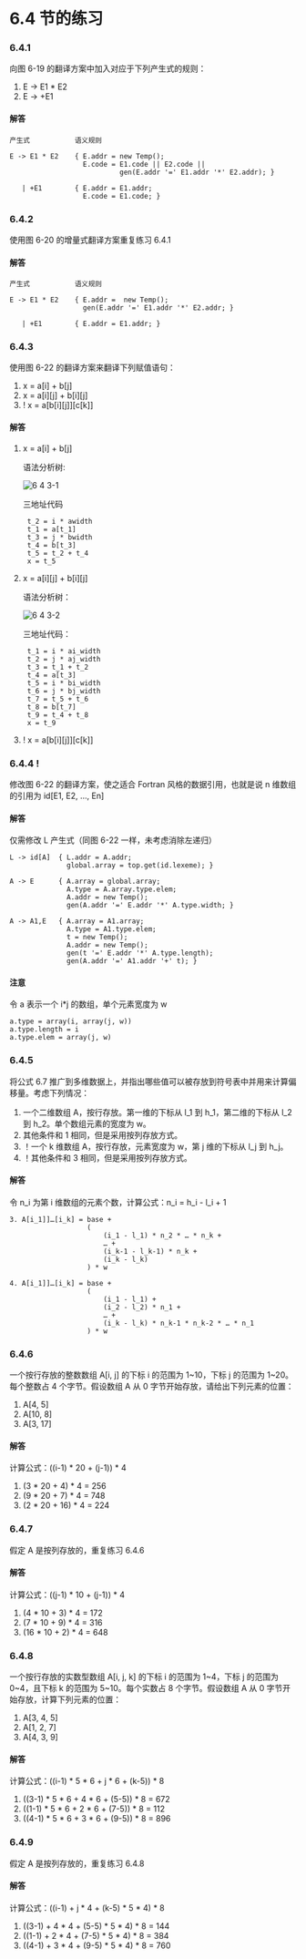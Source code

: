 # 6.4 节的练习

### 6.4.1

向图 6-19 的翻译方案中加入对应于下列产生式的规则：

1. E -> E1 * E2
2. E -> +E1

#### 解答

    产生式           语义规则

    E -> E1 * E2    { E.addr = new Temp();
                      E.code = E1.code || E2.code ||
                               gen(E.addr '=' E1.addr '*' E2.addr); }
                             
       | +E1        { E.addr = E1.addr;
                      E.code = E1.code; }

### 6.4.2

使用图 6-20 的增量式翻译方案重复练习 6.4.1
 
#### 解答

    产生式           语义规则

    E -> E1 * E2    { E.addr =  new Temp();
                      gen(E.addr '=' E1.addr '*' E2.addr; }
                             
       | +E1        { E.addr = E1.addr; }

### 6.4.3

使用图 6-22 的翻译方案来翻译下列赋值语句：

1. x = a[i] + b[j]
2. x = a[i][j] + b[i][j]
3. ! x = a[b[i][j]][c[k]]

#### 解答

1. x = a[i] + b[j]

    语法分析树:

    ![6 4 3-1](https://f.cloud.github.com/assets/340282/1085302/1cba4a7e-15ca-11e3-842b-29a5d658b808.gif)

    三地址代码
    
        t_2 = i * awidth
        t_1 = a[t_1]
        t_3 = j * bwidth
        t_4 = b[t_3]
        t_5 = t_2 + t_4
        x = t_5

2. x = a[i][j] + b[i][j]

    语法分析树：
    
    ![6 4 3-2](https://f.cloud.github.com/assets/340282/1087467/fb6b0634-1618-11e3-9ccc-2044c8c62c8b.gif)

    三地址代码：
    
        t_1 = i * ai_width
        t_2 = j * aj_width
        t_3 = t_1 + t_2
        t_4 = a[t_3]
        t_5 = i * bi_width
        t_6 = j * bj_width
        t_7 = t_5 + t_6
        t_8 = b[t_7]
        t_9 = t_4 + t_8
        x = t_9

3. ! x = a[b[i][j]][c[k]]

### 6.4.4 !

修改图 6-22 的翻译方案，使之适合 Fortran 风格的数据引用，也就是说 n 维数组的引用为 id[E1, E2, …, En]

#### 解答

仅需修改 L 产生式（同图 6-22 一样，未考虑消除左递归）

    L -> id[A]  { L.addr = A.addr; 
                  global.array = top.get(id.lexeme); }
                  
    A -> E      { A.array = global.array;
                  A.type = A.array.type.elem;
                  A.addr = new Temp();
                  gen(A.addr '=' E.addr '*' A.type.width; }
                  
    A -> A1,E   { A.array = A1.array;
                  A.type = A1.type.elem;
                  t = new Temp();
                  A.addr = new Temp();
                  gen(t '=' E.addr '*' A.type.length);
                  gen(A.addr '=' A1.addr '+' t); }

#### 注意

令 a 表示一个 i*j 的数组，单个元素宽度为 w

    a.type = array(i, array(j, w))
    a.type.length = i
    a.type.elem = array(j, w)


### 6.4.5

将公式 6.7 推广到多维数据上，并指出哪些值可以被存放到符号表中并用来计算偏移量。考虑下列情况：

1. 一个二维数组 A，按行存放。第一维的下标从 l_1 到 h_1，第二维的下标从 l_2 到 h_2。单个数组元素的宽度为 w。
2. 其他条件和 1 相同，但是采用按列存放方式。
3. ！一个 k 维数组 A，按行存放，元素宽度为 w，第 j 维的下标从 l_j 到 h_j。
4. ！其他条件和 3 相同，但是采用按列存放方式。

#### 解答

令 n_i 为第 i 维数组的元素个数，计算公式：n_i = h_i - l_i + 1

    3. A[i_1]]…[i_k] = base + 
                       (
                           (i_1 - l_1) * n_2 * … * n_k +
                           … + 
                           (i_k-1 - l_k-1) * n_k +
                           (i_k - l_k)
                       ) * w
                     
    4. A[i_1]]…[i_k] = base + 
                       (
                           (i_1 - l_1) +
                           (i_2 - l_2) * n_1 + 
                           … +
                           (i_k - l_k) * n_k-1 * n_k-2 * … * n_1
                       ) * w

### 6.4.6

一个按行存放的整数数组 A[i, j] 的下标 i 的范围为 1~10，下标 j 的范围为 1~20。每个整数占 4 个字节。假设数组 A 从 0 字节开始存放，请给出下列元素的位置：

1. A[4, 5]
2. A[10, 8]
3. A[3, 17]

#### 解答

计算公式：((i-1) * 20 + (j-1)) * 4
    
1. (3 * 20 + 4) * 4 = 256
2. (9 * 20 + 7) * 4 = 748
3. (2 * 20 + 16) * 4 = 224

### 6.4.7

假定 A 是按列存放的，重复练习 6.4.6

#### 解答

计算公式：((j-1) \* 10 + (j-1)) * 4

1. (4 * 10 + 3) * 4 = 172
2. (7 * 10 + 9) * 4 = 316
3. (16 * 10 + 2) * 4 = 648

### 6.4.8

一个按行存放的实数型数组 A[i, j, k] 的下标 i 的范围为 1~4，下标 j 的范围为 0~4，且下标 k 的范围为 5~10。每个实数占 8 个字节。假设数组 A 从 0 字节开始存放，计算下列元素的位置：

1. A[3, 4, 5]
2. A[1, 2, 7]
3. A[4, 3, 9]

#### 解答

计算公式：((i-1) * 5 * 6 + j * 6 + (k-5)) * 8

1. ((3-1) * 5 * 6 + 4 * 6 + (5-5)) * 8 = 672
2. ((1-1) * 5 * 6 + 2 * 6 + (7-5)) * 8 = 112
3. ((4-1) * 5 * 6 + 3 * 6 + (9-5)) * 8 = 896

### 6.4.9

假定 A 是按列存放的，重复练习 6.4.8

#### 解答

计算公式：((i-1) + j * 4 + (k-5) * 5 * 4) * 8

1. ((3-1) + 4 * 4 + (5-5) * 5 * 4) * 8 = 144
2. ((1-1) + 2 * 4 + (7-5) * 5 * 4) * 8 = 384
3. ((4-1) + 3 * 4 + (9-5) * 5 * 4) * 8 = 760

